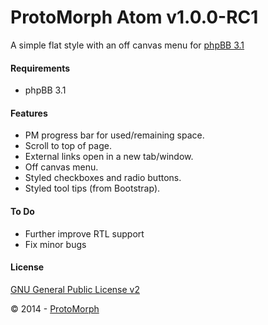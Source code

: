 ProtoMorph Atom v1.0.0-RC1
======================

A simple flat style with an off canvas menu for [phpBB 3.1][2]

#### Requirements

- phpBB 3.1

#### Features

- PM progress bar for used/remaining space.
- Scroll to top of page.
- External links open in a new tab/window.
- Off canvas menu.
- Styled checkboxes and radio buttons.
- Styled tool tips (from Bootstrap).

#### To Do

- Further improve RTL support
- Fix minor bugs

#### License

[GNU General Public License v2][3]

© 2014 - [ProtoMorph][1]

[1]: http://protomorph.tk/
[2]: https://www.phpbb.com/
[3]: http://opensource.org/licenses/GPL-2.0

